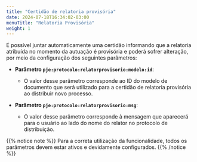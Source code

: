 ```yaml
---
title: "Certidão de relatoria provisória"
date: 2024-07-18T16:34:02-03:00
menuTitle: "Relatoria Provisória"
weight: 1
---
```


É possível juntar automaticamente uma certidão informando que a relatoria atribuída no momento da autuação é provisória e poderá sofrer alteração, por meio da configuração dos seguintes parâmetros:

- **Parâmetro `pje:protocolo:relatorprovisorio:modelo:id`**:
  - O valor desse parâmetro corresponde ao ID do modelo de documento que será utilizado para a certidão de relatoria provisória ao distribuir novo processo.

- **Parâmetro `pje:protocolo:relatorprovisorio:msg`**:
  - O valor desse parâmetro corresponde à mensagem que aparecerá para o usuário ao lado do nome do relator no protocolo de distribuição.

{{% notice note %}}
Para a correta utilização da funcionalidade, todos os parâmetros devem estar ativos e devidamente configurados.
{{% /notice %}}